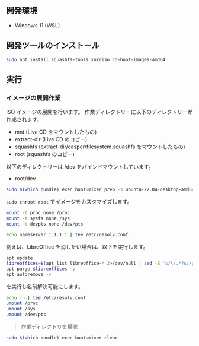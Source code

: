 ## 開発環境
- Windows 11 (WSL)

## 開発ツールのインストール
```bash
sudo apt install squashfs-tools xorriso cd-boot-images-amd64
```
<!-- bundle gem -b --coc --no-ext --mit --ci=github --linter=rubocop buntumixer -->

## 実行
### イメージの展開作業
ISO イメージの展開を行います。
作業ディレクトリーに以下のディレクトリーが作成されます。

- mnt (Live CD をマウントしたもの)
- extract-dir (Live CD のコピー)
- squashfs (extract-dir/casper/filesystem.squashfs をマウントしたもの)
- root (squashfs のコピー)

以下のディレクトリーは /dev をバインドマウントしています。
- root/dev

```bash
sudo $(which bundle) exec buntumixer prep -s ubuntu-22.04-desktop-amd64.iso
```

`sudo chroot root` でイメージをカスタマイズします。

```bash
mount -t proc none /proc
mount -t sysfs none /sys
mount -t devpts none /dev/pts
```

```bash
echo nameserver 1.1.1.1 | tee /etc/resolv.conf
```

例えば、LibreOffice を消したい場合は、以下を実行します。
```bash
apt update
libreoffices=$(apt list libreoffice-* 2>/dev/null | sed -E 's/\/.*?$//g' | tail -n +2)
apt purge $libreoffices -y
apt autoremove -y
```

を実行し名前解決可能にします。


```sh
echo -n | tee /etc/resolv.conf
umount /proc
umount /sys
umount /dev/pts
```

> 作業ディレクトリを掃除
```bash
sudo $(which bundle) exec buntumixer clear
```



